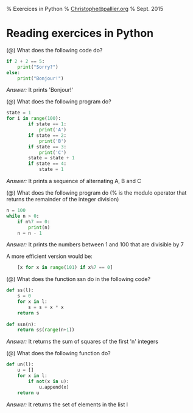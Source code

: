 % Exercices in Python
% Christophe@pallier.org
% Sept. 2015

Reading exercices in Python
===========================

(@) What does the following code do?

```python
if 2 + 2 == 5:
	print("Sorry?")
else:
	print("Bonjour!")
```

*Answer:* It prints 'Bonjour!'


(@) What does the following program do?

```python
state = 1
for i in range(100):
        if state == 1: 
            print('A')
        if state == 2:
            print('B')
		if state == 3:
		    print('C')
		state = state + 1
		if state == 4:
			state = 1
```

*Answer:* It prints a sequence of alternating A, B and C         


(@) What does the following program do (% is the modulo operator that returns the remainder of the integer division)

```python
n = 100
while n > 0:
	if n%7 == 0:
		print(n)
	n = n - 1
```

*Answer:* It prints the numbers between 1 and 100 that are divisible by 7

A more efficient version would be:

```python
	[x for x in range(101) if x%7 == 0]
```

(@) What does the function ssn do in the following code?

```python
def ss(l):
	s = 0
	for x in l:
		s = s + x * x
	return s
	
def ssn(n):
	return ss(range(n+1))
```

*Answer:* It returns the sum of squares of the first 'n' integers

(@) What does the following function do?

```python
def un(l):
	u = []
	for x in l:
		if not(x in u):
			u.append(x)
	return u
```

*Answer:* It returns the set of elements in the list l

